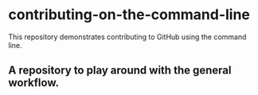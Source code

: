 # contributing-on-the-command-line
This repository demonstrates contributing to GitHub using the command line.

## A repository to play around with the general workflow.
